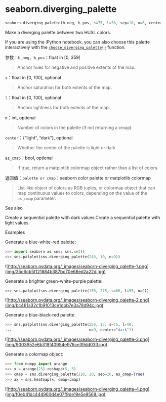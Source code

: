 # seaborn.diverging_palette

```py
seaborn.diverging_palette(h_neg, h_pos, s=75, l=50, sep=10, n=6, center='light', as_cmap=False)
```

Make a diverging palette between two HUSL colors.

If you are using the IPython notebook, you can also choose this palette interactively with the [`choose_diverging_palette()`](seaborn.choose_diverging_palette.html#seaborn.choose_diverging_palette "seaborn.choose_diverging_palette") function.

参数：`h_neg, h_pos`：float in [0, 359]

> Anchor hues for negative and positive extents of the map.

`s`：float in [0, 100], optional

> Anchor saturation for both extents of the map.

`l`：float in [0, 100], optional

> Anchor lightness for both extents of the map.

`n`：int, optional

> Number of colors in the palette (if not returning a cmap)

`center`：{“light”, “dark”}, optional

> Whether the center of the palette is light or dark

`as_cmap`：bool, optional

> If true, return a matplotlib colormap object rather than a list of colors.


返回值：`palette or cmap`：seaborn color palette or matplotlib colormap

> List-like object of colors as RGB tuples, or colormap object that can map continuous values to colors, depending on the value of the `as_cmap` parameter.



See also

Create a sequential palette with dark values.Create a sequential palette with light values.

Examples

Generate a blue-white-red palette:

```py
>>> import seaborn as sns; sns.set()
>>> sns.palplot(sns.diverging_palette(240, 10, n=9))

```

![http://seaborn.pydata.org/_images/seaborn-diverging_palette-1.png](img/35c6cb5f121884b387bc70e68ed2a22d.jpg)

Generate a brighter green-white-purple palette:

```py
>>> sns.palplot(sns.diverging_palette(150, 275, s=80, l=55, n=9))

```

![http://seaborn.pydata.org/_images/seaborn-diverging_palette-2.png](img/bc461a32c1b91013ce1dbb7e3a78d94c.jpg)

Generate a blue-black-red palette:

```py
>>> sns.palplot(sns.diverging_palette(250, 15, s=75, l=40,
...                                   n=9, center="dark"))

```

![http://seaborn.pydata.org/_images/seaborn-diverging_palette-3.png](img/9003952e6b318f40954e978ce39dd033.jpg)

Generate a colormap object:

```py
>>> from numpy import arange
>>> x = arange(25).reshape(5, 5)
>>> cmap = sns.diverging_palette(220, 20, sep=20, as_cmap=True)
>>> ax = sns.heatmap(x, cmap=cmap)

```

![http://seaborn.pydata.org/_images/seaborn-diverging_palette-4.png](img/f0eb41dc444960d4e07f9de19e5e8568.jpg)